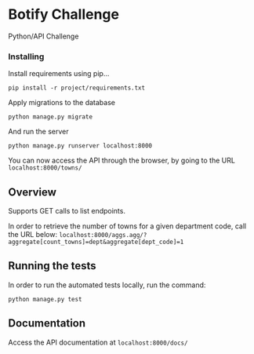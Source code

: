 # Botify Challenge

Python/API Challenge

### Installing

Install requirements using pip...
```
pip install -r project/requirements.txt
```

Apply migrations to the database
```
python manage.py migrate
```

And run the server
```
python manage.py runserver localhost:8000
```

You can now access the API through the browser, by going to the URL `localhost:8000/towns/`

## Overview
Supports GET calls to list endpoints. 

In order to retrieve the number of towns for a given department code, call the URL below:
`localhost:8000/aggs.agg/?aggregate[count_towns]=dept&aggregate[dept_code]=1`

## Running the tests

In order to run the automated tests locally, run the command:
``` 
python manage.py test
```


## Documentation

Access the API documentation at `localhost:8000/docs/`
